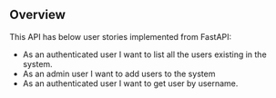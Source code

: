 Overview
---------
This API has below user stories implemented from FastAPI:

* As an authenticated user I want to list all the users existing in the system.
* As an admin user I want to add users to the system
* As an authenticated user I want to get user by username.
